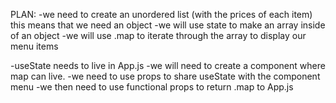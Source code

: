 PLAN:
-we need to create an unordered list (with the prices of each item) this means that we need an object
-we will use state to make an array inside of an object 
-we will use .map to iterate through the array to display our menu items

-useState needs to live in App.js
-we will need to create a component where map can live. 
-we need to use props to share useState with the component menu
-we then need to use functional props to return .map to App.js


